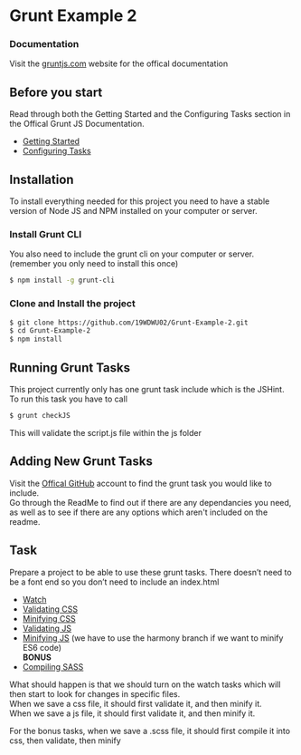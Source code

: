 # Grunt Example 2

### Documentation

Visit the [gruntjs.com](https://gruntjs.com/) website for the offical documentation

## Before you start
Read through both the Getting Started and the Configuring Tasks section in the Offical Grunt JS Documentation.
* [Getting Started](https://gruntjs.com/getting-started)  
* [Configuring Tasks](https://gruntjs.com/configuring-tasks)  

## Installation
To install everything needed for this project you need to have a stable version of Node JS and NPM installed on your computer or server.

### Install Grunt CLI
You also need to include the grunt cli on your computer or server. (remember you only need to install this once)
```sh
$ npm install -g grunt-cli

```
### Clone and Install the project
```sh
$ git clone https://github.com/19WDWU02/Grunt-Example-2.git
$ cd Grunt-Example-2
$ npm install
```

## Running Grunt Tasks
This project currently only has one grunt task include which is the JSHint.  
To run this task you have to call 
```sh
$ grunt checkJS
```
This will validate the script.js file within the js folder

## Adding New Grunt Tasks
Visit the [Offical GitHub](https://github.com/gruntjs) account to find the grunt task you would like to include.  
Go through the ReadMe to find out if there are any dependancies you need, as well as to see if there are any options which aren't included on the readme.

## Task
Prepare a project to be able to use these grunt tasks.
There doesn’t need to be a font end so you don’t need to include an index.html
- [Watch](https://github.com/gruntjs/grunt-contrib-watch)
- [Validating CSS](https://github.com/gruntjs/grunt-contrib-csslint)
- [Minifying CSS](https://github.com/gruntjs/grunt-contrib-cssmin)
- [Validating JS](https://github.com/gruntjs/grunt-contrib-jshint)
- [Minifying JS](https://github.com/gruntjs/grunt-contrib-uglify/tree/harmony) (we have to use the harmony branch if we want to minify ES6 code)  
**BONUS**
- [Compiling SASS](https://github.com/gruntjs/grunt-contrib-sass)


What should happen is that we should turn on the watch tasks which will then start to look for changes in specific files.  
When we save a css file, it should first validate it, and then minify it.  
When we save a js file, it should first validate it, and then minify it.

For the bonus tasks, when we save a .scss file, it should first compile it into css, then validate, then minify
